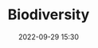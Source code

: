 ---
title: Biodiversity
type: Panel
date: '2022-09-29 15:30'
room: The South Hub
lead: Present and future potential of EO data for biodiversity conservation decision support. How can EO data together with in situ data can be transformed into conservation intelligence directly applicable to stakeholders from national to local levels? How can open data and international public-private partnerships support the transformational change needed to reverse the current trend of biodiversity loss? What are the main opportunities and challenges to make this change a reality?


people:
    moderators:
        - Yana Gevorgyan
    speakers:
        - Healy Hamilton, PhD
        - Susana Rodriguez
        - Andria Rosado
        
---